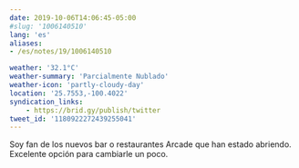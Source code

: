 ```yaml
---
date: 2019-10-06T14:06:45-05:00
#slug: '1006140510'
lang: 'es'
aliases:
- /es/notes/19/1006140510

weather: '32.1°C'
weather-summary: 'Parcialmente Nublado'
weather-icon: 'partly-cloudy-day'
location: '25.7553,-100.4022'
syndication_links:
    - https://brid.gy/publish/twitter
tweet_id: '1180922272439255041'
---
```

Soy fan de los nuevos bar o restaurantes Arcade que han estado abriendo.
Excelente opción para cambiarle un poco.
